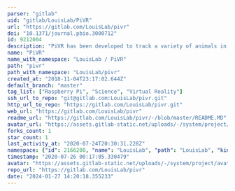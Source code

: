 ```yaml
---
parser: "gitlab"
uid: "gitlab/LouisLab/PiVR"
url: "https://gitlab.com/LouisLab/pivr"
doi: "10.1371/journal.pbio.3000712"
id: 9212004
description: "PiVR has been developed to track a variety of animals in real time and present them with light stimuli. Manual can be found at www.PiVR.org, scientific publication at  https://doi.org/10.1371/journal.pbio.3000712  "
name: "PiVR"
name_with_namespace: "LouisLab / PiVR"
path: "pivr"
path_with_namespace: "LouisLab/pivr"
created_at: "2018-11-04T23:17:02.644Z"
default_branch: "master"
tag_list: ["Raspberry Pi", "Science", "Virtual Reality"]
ssh_url_to_repo: "git@gitlab.com:LouisLab/pivr.git"
http_url_to_repo: "https://gitlab.com/LouisLab/pivr.git"
web_url: "https://gitlab.com/LouisLab/pivr"
readme_url: "https://gitlab.com/LouisLab/pivr/-/blob/master/README.MD"
avatar_url: "https://assets.gitlab-static.net/uploads/-/system/project/avatar/9212004/PiVR_logo.png"
forks_count: 1
star_count: 1
last_activity_at: "2020-07-24T20:30:31.228Z"
namespace: {"id": 2166200, "name": "LouisLab", "path": "LouisLab", "kind": "group", "full_path": "LouisLab", "parent_id": null, "avatar_url": null, "web_url": "https://gitlab.com/groups/LouisLab"}
timestamp: "2020-07-26 00:17:05.330479"
avatar: "https://assets.gitlab-static.net/uploads/-/system/project/avatar/9212004/PiVR_logo.png"
repo_url: "https://gitlab.com/LouisLab/pivr"
date: "2024-01-27 14:20:18.355233"
---
```

